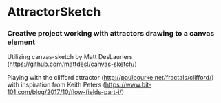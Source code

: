 # AttractorSketch
### Creative project working with attractors drawing to a canvas element

Utilizing canvas-sketch by Matt DesLauriers
(https://github.com/mattdesl/canvas-sketch/)

Playing with the clifford attractor (http://paulbourke.net/fractals/clifford/) with inspiration from Keith Peters (https://www.bit-101.com/blog/2017/10/flow-fields-part-i/)